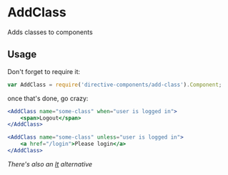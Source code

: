 # AddClass #

Adds classes to components

## Usage ##
Don't forget to require it:
```js  
var AddClass = require('directive-components/add-class').Component;
```
once that's done, go crazy:

```jsx  
<AddClass name="some-class" when="user is logged in">
	<span>Logout</span>
</AddClass>

<AddClass name="some-class" unless="user is logged in">
	<a href="/login">Please login</a>
</AddClass>
```

_There's also an [It](https://github.com/MonstroThemes/directive-components/tree/master/it) alternative_